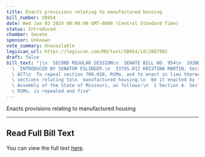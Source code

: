 ```yaml
---
title: Enacts provisions relating to manufactured housing
bill_number: SB954
date: Wed Jan 03 2024 00:00:00 GMT-0600 (Central Standard Time)
status: Introduced
chamber: Senate
sponsor: Unknown
vote_summary: Unavailable
legiscan_url: https://legiscan.com/MO/text/SB954/id/2867902
draft: false
bill_text: "|\n  SECOND REGULAR SESSION\n  SENATE BILL NO. 954\n  102ND GENERA L ASSEMBLY\n\
  \  INTRODUCED BY SENATOR ESLINGER.\n  3379S.01I KRISTINA MARTIN, Secretary\n  AN\
  \ ACT\n  To repeal section 700.010, RSMo, and to enact in lieu thereof five new\
  \ sections relating to\n  manufactured housing.\n  Be it enacted by the General\
  \ Assembly of the State of Missouri, as follows:\n  1 Section A. Section 700.010,\
  \ RSMo, is repealed and five"
---
```

Enacts provisions relating to manufactured housing

---

## Read Full Bill Text

You can view the full text [here](https://legiscan.com/MO/text/SB954/id/2867902).
